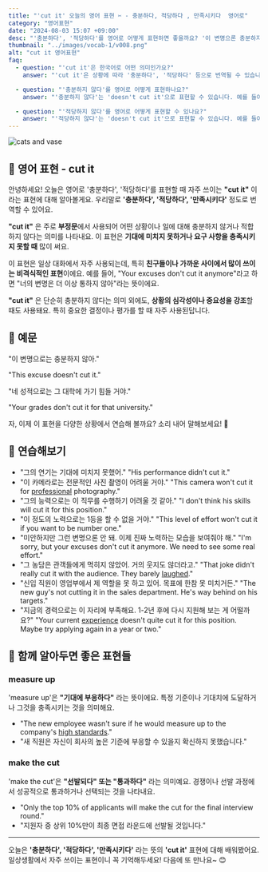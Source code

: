 ```yaml
---
title: "'cut it' 오늘의 영어 표현 ✂️ - 충분하다, 적당하다 , 만족시키다  영어로"
category: "영어표현"
date: "2024-08-03 15:07 +09:00"
desc: "'충분하다', '적당하다'를 영어로 어떻게 표현하면 좋을까요? '이 변명으론 충분하지 않아', '네 성적으론 그 대학에 가기 힘들 거야' 등을 영어로 표현하는 법을 배워봅시다. 다양한 예문을 통해서 연습하고 본인의 표현으로 만들어 보세요."
thumbnail: "../images/vocab-1/v008.png"
alt: "cut it 영어표현"
faq:
  - question: "'cut it'은 한국어로 어떤 의미인가요?"
    answer: "'cut it'은 상황에 따라 '충분하다', '적당하다' 등으로 번역될 수 있습니다. 주로 부정문에서 사용되어 '충분하지 않다', '적당하지 않다'의 의미로 쓰입니다. 예를 들어, 'This excuse doesn't cut it'은 '이 변명으론 충분하지 않아'라는 뜻입니다."

  - question: "'충분하지 않다'를 영어로 어떻게 표현하나요?"
    answer: "'충분하지 않다'는 'doesn't cut it'으로 표현할 수 있습니다. 예를 들어, '이 성적으론 충분하지 않아'는 'These grades don't cut it'으로 말할 수 있습니다."

  - question: "'적당하지 않다'를 영어로 어떻게 표현할 수 있나요?"
    answer: "'적당하지 않다'는 'doesn't cut it'으로 표현할 수 있습니다. 예를 들어, '이 옷은 정장 파티에 적당하지 않아'는 'This outfit doesn't cut it for a formal party'로 말할 수 있습니다."
---
```


![cats and vase](../images/vocab-1/v008-1.avif)

## 🌟 영어 표현 - cut it

안녕하세요! 오늘은 영어로 '충분하다', '적당하다'를 표현할 때 자주 쓰이는 **"cut it"** 이라는 표현에 대해 알아볼게요. 우리말로 **'충분하다', '적당하다', '만족시키다'** 정도로 번역할 수 있어요.

**"cut it"** 은 주로 **부정문**에서 사용되어 어떤 상황이나 일에 대해 충분하지 않거나 적합하지 않다는 의미를 나타내요. 이 표현은 **기대에 미치지 못하거나 요구 사항을 충족시키지 못할 때** 많이 써요.

이 표현은 일상 대화에서 자주 사용되는데, 특히 **친구들이나 가까운 사이에서 많이 쓰이는 비격식적인 표현**이에요. 예를 들어, "Your excuses don't cut it anymore"라고 하면 "너의 변명은 더 이상 통하지 않아"라는 뜻이에요.

**"cut it"** 은 단순히 충분하지 않다는 의미 외에도, **상황의 심각성이나 중요성을 강조**할 때도 사용돼요. 특히 중요한 결정이나 평가를 할 때 자주 사용된답니다.

## 📖 예문

"이 변명으로는 충분하지 않아."

"This excuse doesn't cut it."

"네 성적으로는 그 대학에 가기 힘들 거야."

"Your grades don't cut it for that university."

자, 이제 이 표현을 다양한 상황에서 연습해 볼까요? 소리 내어 말해보세요! 🎯

## 💬 연습해보기

<ul data-interactive-list>
  <li data-interactive-item>
    <span data-toggler>"그의 연기는 기대에 미치지 못했어."</span>
    <span data-answer>"His performance didn't cut it."</span>
  </li>
  <li data-interactive-item>
    <span data-toggler>"이 카메라로는 전문적인 사진 촬영이 어려울 거야."</span>
    <span data-answer>"This camera won't cut it for <a href="/blog/in-english/333.professional/">professional</a> photography."</span>
  </li>
  <li data-interactive-item>
    <span data-toggler>"그의 능력으로는 이 직무를 수행하기 어려울 것 같아."</span>
    <span data-answer>"I don't think his skills will cut it for this position."</span>
  </li>
  <li data-interactive-item>
    <span data-toggler>"이 정도의 노력으로는 1등을 할 수 없을 거야."</span>
    <span data-answer>"This level of effort won't cut it if you want to be number one."</span>
  </li>
  <li data-interactive-item>
    <span data-toggler>"미안하지만 그런 변명으론 안 돼. 이제 진짜 노력하는 모습을 보여줘야 해."</span>
    <span data-answer>"I'm sorry, but your excuses don't cut it anymore. We need to see some real effort."</span>
  </li>
  <li data-interactive-item>
    <span data-toggler>"그 농담은 관객들에게 먹히지 않았어. 거의 웃지도 않더라고."</span>
    <span data-answer>"That joke didn't really cut it with the audience. They barely <a href="/blog/in-english/321.laugh/">laughed</a>."</span>
  </li>
  <li data-interactive-item>
    <span data-toggler>"신입 직원이 영업부에서 제 역할을 못 하고 있어. 목표에 한참 못 미치거든."</span>
    <span data-answer>"The new guy's not cutting it in the sales department. He's way behind on his targets."</span>
  </li>
  <li data-interactive-item>
    <span data-toggler>"지금의 경력으로는 이 자리에 부족해요. 1-2년 후에 다시 지원해 보는 게 어떨까요?"</span>
    <span data-answer>"Your current <a href="/blog/in-english/415.experience/">experience</a> doesn't quite cut it for this position. Maybe try applying again in a year or two."</span>
  </li>
</ul>

## 🤝 함께 알아두면 좋은 표현들

### measure up

'measure up'은 **"기대에 부응하다"** 라는 뜻이에요. 특정 기준이나 기대치에 도달하거나 그것을 충족시키는 것을 의미해요.

- "The new employee wasn't sure if he would measure up to the company's [high standards](/blog/in-english/096.high-standards/)."
- "새 직원은 자신이 회사의 높은 기준에 부응할 수 있을지 확신하지 못했습니다."

### make the cut

'make the cut'은 **"선발되다" 또는 "통과하다"** 라는 의미예요. 경쟁이나 선발 과정에서 성공적으로 통과하거나 선택되는 것을 나타내요.

- "Only the top 10% of applicants will make the cut for the final interview round."
- "지원자 중 상위 10%만이 최종 면접 라운드에 선발될 것입니다."

---

오늘은 **'충분하다', '적당하다', '만족시키다'** 라는 뜻의 **'cut it'** 표현에 대해 배워봤어요. 일상생활에서 자주 쓰이는 표현이니 꼭 기억해두세요! 다음에 또 만나요~ 😊
